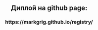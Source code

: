 <h2 align = "center" > Диплой на github page: </h2>
<h3 align = "center" > https://markgrig.github.io/registry/ </h3>
